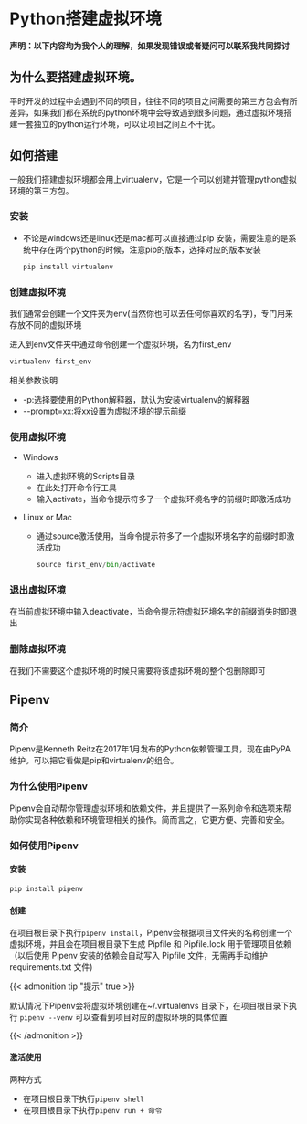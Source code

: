 # Python搭建虚拟环境


**声明：以下内容均为我个人的理解，如果发现错误或者疑问可以联系我共同探讨**

## 为什么要搭建虚拟环境。

平时开发的过程中会遇到不同的项目，往往不同的项目之间需要的第三方包会有所差异，如果我们都在系统的python环境中会导致遇到很多问题，通过虚拟环境搭建一套独立的python运行环境，可以让项目之间互不干扰。

## 如何搭建

一般我们搭建虚拟环境都会用上virtualenv，它是一个可以创建并管理python虚拟环境的第三方包。

### 安装

- 不论是windows还是linux还是mac都可以直接通过pip 安装，需要注意的是系统中存在两个python的时候，注意pip的版本，选择对应的版本安装

  ```python
  pip install virtualenv
  ```

### 创建虚拟环境

我们通常会创建一个文件夹为env(当然你也可以去任何你喜欢的名字)，专门用来存放不同的虚拟环境

进入到env文件夹中通过命令创建一个虚拟环境，名为first_env

```python
virtualenv first_env
```

相关参数说明

- -p:选择要使用的Python解释器，默认为安装virtualenv的解释器
- --prompt=xx:将xx设置为虚拟环境的提示前缀

### 使用虚拟环境

- Windows

  - 进入虚拟环境的Scripts目录
  - 在此处打开命令行工具
  - 输入activate，当命令提示符多了一个虚拟环境名字的前缀时即激活成功

- Linux or Mac

  - 通过source激活使用，当命令提示符多了一个虚拟环境名字的前缀时即激活成功

    ```python
    source first_env/bin/activate
    ```



### 退出虚拟环境

在当前虚拟环境中输入deactivate，当命令提示符虚拟环境名字的前缀消失时即退出

### 删除虚拟环境

在我们不需要这个虚拟环境的时候只需要将该虚拟环境的整个包删除即可

## Pipenv

### 简介

Pipenv是Kenneth Reitz在2017年1月发布的Python依赖管理工具，现在由PyPA维护。可以把它看做是pip和virtualenv的组合。

### 为什么使用Pipenv

Pipenv会自动帮你管理虚拟环境和依赖文件，并且提供了一系列命令和选项来帮助你实现各种依赖和环境管理相关的操作。简而言之，它更方便、完善和安全。

### 如何使用Pipenv

#### 安装

```bash
pip install pipenv
```

#### 创建

在项目根目录下执行`pipenv install`，Pipenv会根据项目文件夹的名称创建一个虚拟环境，并且会在项目根目录下生成 Pipfile 和 Pipfile.lock 用于管理项目依赖（以后使用 Pipenv 安装的依赖会自动写入 Pipfile 文件，无需再手动维护 requirements.txt 文件)

{{< admonition tip "提示" true >}}

默认情况下Pipenv会将虚拟环境创建在~/.virtualenvs 目录下，在项目根目录下执行 `pipenv --venv` 可以查看到项目对应的虚拟环境的具体位置

{{< /admonition >}}

#### 激活使用

两种方式

- 在项目根目录下执行`pipenv shell`
- 在项目根目录下执行`pipenv run + 命令`


